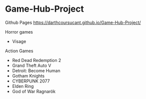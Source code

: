 # Game-Hub-Project

Github Pages
https://darthcoursucant.github.io/Game-Hub-Project/

Horror games
- Visage

Action Games
- Red Dead Redemption 2
- Grand Theft Auto V
- Detroit: Become Human
- Gotham Knights
- CYBERPUNK 2077
- Elden Ring
- God of War Ragnarök